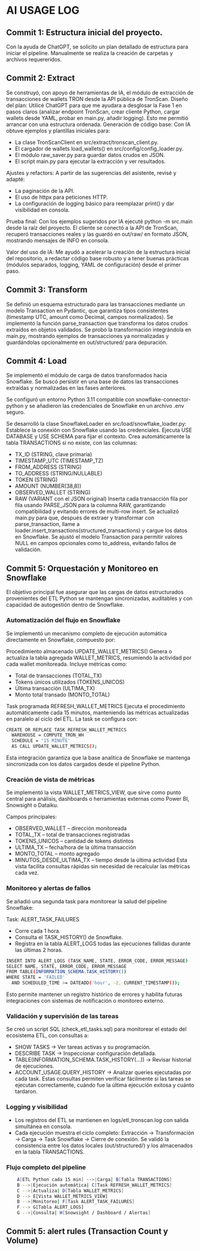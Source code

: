 # AI USAGE LOG

## Commit 1: Estructura inicial del proyecto.
 Con la ayuda de ChatGPT, se solicito un plan detallado de estructura para iniciar el pipeline. Manualmente se realiza la creación de carpetas y archivos requereridos.

## Commit 2: Extract
Se construyó, con apoyo de herramientas de IA, el módulo de extracción de transacciones de wallets TRON desde la API pública de TronScan.
Diseño del plan:
Utilicé ChatGPT para que me ayudara a desglosar la Fase 1 en pasos claros (analizar endpoint TronScan, crear cliente Python, cargar wallets desde YAML, probar en main.py, añadir logging). Esto me permitió arrancar con una estructura ordenada.
Generación de código base:
Con IA obtuve ejemplos y plantillas iniciales para:
- La clase TronScanClient en src/extract/tronscan_client.py.
- El cargador de wallets load_wallets() en src/config/config_loader.py.
- El módulo raw_saver.py para guardar datos crudos en JSON.
- El script main.py para ejecutar la extracción y ver resultados.

Ajustes y refactors:
A partir de las sugerencias del asistente, revisé y adapté:
- La paginación de la API.
- El uso de httpx para peticiones HTTP.
- La configuración de logging básico para reemplazar print() y dar visibilidad en consola.

Prueba final:
Con los ejemplos sugeridos por IA ejecuté python -m src.main desde la raíz del proyecto. El cliente se conectó a la API de TronScan, recuperó transacciones reales y las guardó en out/raw/ en formato JSON, mostrando mensajes de INFO en consola.

Valor del uso de IA:
Me ayudó a acelerar la creación de la estructura inicial del repositorio, a redactar código base robusto y a tener buenas prácticas (módulos separados, logging, YAML de configuración) desde el primer paso.

## Commit 3: Transform
Se definió un esquema estructurado para las transacciones mediante un modelo Transaction en Pydantic, que garantiza tipos consistentes (timestamp UTC, amount como Decimal, campos normalizados).
Se implementó la función parse_transaction que transforma los datos crudos extraídos en objetos validados.
Se probó la transformación integrándola en main.py, mostrando ejemplos de transacciones ya normalizadas y guardándolas opcionalmente en out/structured/ para depuración.

## Commit 4: Load
Se implementó el módulo de carga de datos transformados hacia Snowflake. Se buscó persistir en una base de datos las transacciones extraídas y normalizadas en las fases anteriores.

Se configuró un entorno Python 3.11 compatible con snowflake-connector-python y se añadieron las credenciales de Snowflake en un archivo .env seguro.

Se desarrolló la clase SnowflakeLoader en src/load/snowflake_loader.py:
Establece la conexión con Snowflake usando las credenciales.
Ejecuta USE DATABASE y USE SCHEMA para fijar el contexto.
Crea automáticamente la tabla TRANSACTIONS si no existe, con las columnas:
* TX_ID (STRING, clave primaria)
* TIMESTAMP_UTC (TIMESTAMP_TZ)
* FROM_ADDRESS (STRING)
* TO_ADDRESS (STRING/NULLABLE)
* TOKEN (STRING)
* AMOUNT (NUMBER(38,8))
* OBSERVED_WALLET (STRING)
* RAW (VARIANT con el JSON original)
Inserta cada transacción fila por fila usando PARSE_JSON para la columna RAW, garantizando compatibilidad y evitando errores de multi-row insert.
Se actualizó main.py para que, después de extraer y transformar con parse_transaction, llame a loader.insert_transactions(structured_transactions) y cargue los datos en Snowflake.
Se ajustó el modelo Transaction para permitir valores NULL en campos opcionales como to_address, evitando fallos de validación.


## Commit 5: Orquestación y Monitoreo en Snowflake
El objetivo principal fue asegurar que las cargas de datos estructurados provenientes del ETL Python se mantengan sincronizadas, auditables y con capacidad de autogestión dentro de Snowflake.

### Automatización del flujo en Snowflake
Se implementó un mecanismo completo de ejecución automática directamente en Snowflake, compuesto por:

Procedimiento almacenado
UPDATE_WALLET_METRICS()
Genera o actualiza la tabla agregada WALLET_METRICS, resumiendo la actividad por cada wallet monitoreada.
Incluye métricas como:
* Total de transacciones (TOTAL_TX)
* Tokens únicos utilizados (TOKENS_UNICOS)
* Última transacción (ULTIMA_TX)
* Monto total transado (MONTO_TOTAL)

Task programada
REFRESH_WALLET_METRICS
Ejecuta el procedimiento automáticamente cada 15 minutos, manteniendo las métricas actualizadas en paralelo al ciclo del ETL.
La task se configura con:
```bash
CREATE OR REPLACE TASK REFRESH_WALLET_METRICS
  WAREHOUSE = COMPUTE_TRON_WH
  SCHEDULE = '15 MINUTE'
  AS CALL UPDATE_WALLET_METRICS();
```
Esta integración garantiza que la base analítica de Snowflake se mantenga sincronizada con los datos cargados desde el pipeline Python.

### Creación de vista de métricas
Se implementó la vista WALLET_METRICS_VIEW, que sirve como punto central para análisis, dashboards o herramientas externas como Power BI, Snowsight o Dataiku.

Campos principales:
* OBSERVED_WALLET – dirección monitoreada
* TOTAL_TX – total de transacciones registradas
* TOKENS_UNICOS – cantidad de tokens distintos
* ULTIMA_TX – fecha/hora de la última transacción
* MONTO_TOTAL – monto agregado
* MINUTOS_DESDE_ULTIMA_TX – tiempo desde la última actividad
Esta vista facilita consultas rápidas sin necesidad de recalcular las métricas cada vez.

### Monitoreo y alertas de fallos
Se añadió una segunda task para monitorear la salud del pipeline Snowflake:

Task: ALERT_TASK_FAILURES
* Corre cada 1 hora.
* Consulta el TASK_HISTORY() de Snowflake.
* Registra en la tabla ALERT_LOGS todas las ejecuciones fallidas durante las últimas 2 horas.

```bash
INSERT INTO ALERT_LOGS (TASK_NAME, STATE, ERROR_CODE, ERROR_MESSAGE)
SELECT NAME, STATE, ERROR_CODE, ERROR_MESSAGE
FROM TABLE(INFORMATION_SCHEMA.TASK_HISTORY())
WHERE STATE = 'FAILED'
  AND SCHEDULED_TIME >= DATEADD('hour', -2, CURRENT_TIMESTAMP());
```
Esto permite mantener un registro histórico de errores y habilita futuras integraciones con sistemas de notificación o monitoreo externo.

### Validación y supervisión de las tareas
Se creó un script SQL (check_etl_tasks.sql) para monitorear el estado del ecosistema ETL, con consultas a:
* SHOW TASKS → Ver tareas activas y su programación.
* DESCRIBE TASK → Inspeccionar configuración detallada.
* TABLE(INFORMATION_SCHEMA.TASK_HISTORY(...)) → Revisar historial de ejecuciones.
* ACCOUNT_USAGE.QUERY_HISTORY → Analizar queries ejecutadas por cada task.
Estas consultas permiten verificar fácilmente si las tareas se ejecutan correctamente, cuándo fue la última ejecución exitosa y cuánto tardaron.

### Logging y visibilidad
* Los registros del ETL se mantienen en logs/etl_tronscan.log con salida simultánea en consola.
* Cada ejecución muestra el ciclo completo: Extracción → Transformación → Carga → Task Snowflake → Cierre de conexión.
Se validó la consistencia entre los datos locales (out/structured/) y los almacenados en la tabla TRANSACTIONS.

### Flujo completo del pipeline
```bash
    A[ETL Python cada 15 min] -->|Carga| B[Tabla TRANSACTIONS]
    B -->|Ejecución automática| C[Task REFRESH_WALLET_METRICS]
    C -->|Actualiza| D[Tabla WALLET_METRICS]
    D --> E[Vista WALLET_METRICS_VIEW]
    B -->|Monitoreo| F[Task ALERT_TASK_FAILURES]
    F --> G[Tabla ALERT_LOGS]
    G -->|Consulta| H[Snowsight / Dashboard / Alertas]
```
## Commit 5: alert rules (Transaction Count y Volume)

